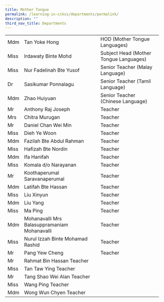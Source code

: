```yaml
---
title: Mother Tongue
permalink: /learning-in-cckss/departments/permalink/
description: ""
third_nav_title: Departments
---
```

|  	|  	|  	|			
|---	|---	|---	|			
|  	Mdm	|  	Tan Yoke Hong	|  	HOD (Mother Tongue Languages)	|  
|  	Miss	|  	Irdawaty Binte Mohd	|  	Subject Head (Mother Tongue Languages)	|  
|  	Miss	|  	Nur Fadelinah Bte Yusof	|  	Senior Teacher (Malay Language)	|  
|  	Dr	|  	Sasikumar Ponnalagu	|  	Senior Teacher (Tamil Language)	|  
|  	Mdm	|  	Zhao Huiyuan	|  	Senior Teacher (Chinese Language)	|  
|  	Mr	|  	Anthony Raj Joseph	|  	Teacher	|  
|  	Mrs	|  	Chitra Murugan	|  	Teacher	|  
|  	Mr	|  	Daniel Chan Wei Min	|  	Teacher	|  
|  	Miss	|  	Dieh Ye Woon	|  	Teacher	|  
|  	Mdm	|  	Fazilah Bte Abdul Rahman	|  	Teacher	|  
|  	Miss	|  	Hafizah Bte Nordin	|  	Teacher	|  
|  	Mdm	|  	Ifa Hanifah	|  	Teacher	|  
|  	Miss	|  	Komala d/o Narayanan	|  	Teacher	|  
|  	Mr	|  	Koothaperumal Saravanaperumal	|  	Teacher	|  
|  	Mdm	|  	Latifah Bte Hassan	|  	Teacher	|  
|  	Miss	|  	Liu Xinyun	|  	Teacher	|  
|  	Mdm	|  	Liu Yang	|  	Teacher	|  
|  	Miss	|  	Ma Ping	|  	Teacher	|  
|  	Mdm	|  	Mohanavalli Mrs Balasuppramaniam Mohanavalli	|  	Teacher	|  
|  	Miss	|  	Nurul Izzah Binte Mohamad Rashid	|  	Teacher	|  
|  	Mr	|  	Pang Yew Cheng	|  	Teacher	|  
|  	Mr	|  	Rahmat Bin Hassan		Teacher	|  
|  	Miss	|  	Tan Taw Ying		Teacher	|  
|  	Mr	|  	Tang Shao Wei Alan		Teacher	|  
|  	Miss	|  	Wang Ping		Teacher	|  
|  	Mdm	|  	Wong Wun Chyen		Teacher	|  
